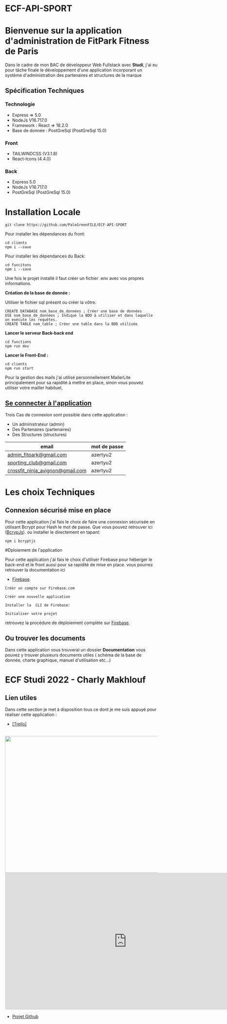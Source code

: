 # ECF-API-SPORT
# Bienvenue sur la application d'administration de FitPark Fitness de Paris

Dans le cadre de mon BAC de développeur Web Fullstack avec **Studi**, j'ai eu pour tâche finale le développement d'une application  incorporant un système d'administration des partenaires et structures de la marque

## Spécification Techniques

### Technologie

   - Express => 5.0
   - NodeJs V16.717.0
  - Framework : React => 18.2.0
  - Base de donnée : PostGreSql (PostGreSql 15.0)

###  Front

- TAILWINDCSS (V3.1.8)
- React-Icons (4.4.0)

### Back

- Express 5.0
- NodeJs V16.717.0
- PostGreSql (PostGreSql 15.0)

# Installation Locale

```
git clone https://github.com/PaleGreenFILE/ECF-API-SPORT
```
Pour installer les dépendances du front:
```
cd clients
npm i --save
```
Pour installer les dépendances du Back:
```
cd funcitons
npm i --save
```

Une fois le projet installé il faut créer un fichier .env avec vos propres informations.

**Création de la base de donnée :**

Utiliser le fichier sql présent ou créer la vôtre.

```
CREATE DATABASE nom_base_de_données ; Créer une base de données
USE nom_base_de_données ; Indique la BDD à utiliser et dans laquelle on exécute les requêtes.
CREATE TABLE nom_table ; Créer une table dans la BDD utilisée
```

**Lancer le serveur Back-back end**

```
cd functions
npm run dev
```

**Lancer le Front-End :**

```
cd clients
npm run start
```

Pour la gestion des mails j'ai utilisé personnellement MailerLite principalement pour sa rapidité à mettre en place, sinon vous pouvez utiliser votre mailler habituel, 

## [Se connecter à l'application](https://ecf-2022.web.app/)


Trois Cas de connexion sont possible dans cette application :
 - Un administrateur (admin)
 - Des Partenaires (partenaires)
 - Des Structures (structures)

|email   |mot de passe   |
|---|---|
| admin_fitpark@gmail.com  |  azertyu2 |
| sporting_club@gmail.com  |  azertyu2 |
| crossfit_ninja_avignon@gmail.com  |  azertyu2 |

# Les choix Techniques

## Connexion sécurisé mise en place
Pour cette application j'ai fais le choix de faire une connexion sécurisée en utilisant Bcrypt pour Hash le mot de passe. 
Que vous  pouvez retrouver ici ([BcrypJs](https://www.npmjs.com/package/bcryptjs)).
ou installer le directement en tapant:

```
npm i bcryptjs
```
#Dploiement de l'application

Pour cette application j'ai fais le choix d'utiliser Firebase pour héberger le back-end et le front  aussi  pour sa rapidité de mise en place.
vous pourrez retrouver la documentation ici

- [Firebase](https://firebase.google.com/docs).

```
Créér un compte sur Firebase.com

Créér une nouvelle application

Installer la  CLI de Firebase:

Initialiser votre projet 
```

retrouvez la procédure de déploiement complète sur [Firebase](https://firebase.google.com/).

## Ou trouver les documents

Dans cette application vous trouverai un dossier **Documentation** vous pouvez y trouver plusieurs documents utiles ( schéma de la base de donnée, charte graphique, manuel d'utilisation etc...)

# ECF Studi 2022 - Charly Makhlouf

## Lien utiles

Dans cette section je met à disposition tous ce dont je me suis appuyé pour réaliser cette application :

- [[Trello]](https://whimsical.com/ecf-decembre-2022-trello-NfUp8nvFJNPCBk4jGxLFJi/)

<div style="display: inline_block"> </br>
   <img style="border:none" width="800" height="450" src="https://user-images.githubusercontent.com/71704263/191049143-9b20cd89-cdd2-4d94-9f8c-9eeb4a2b0348.png"/> 
   <iframe style="border:none" width="800" height="450" src="https://whimsical.com/embed/3XQTm5QPZWo2JMStX7xyvv"></iframe>
</div>
   

- [Projet Github](https://github.com/Papoel/ECF-Mediatheque)
